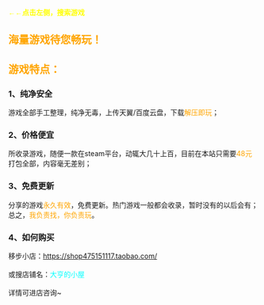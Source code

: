 <b><font face="黑体"><font color=yellow>←←点击左侧，搜索游戏<br></font></font></b>

## <b><font face="黑体"><font color=orange>海量游戏待您畅玩！<br></font></font></b>
## <b><font face="黑体"><font color=orange>游戏特点：<br></font></font></b>
### 1、纯净安全

游戏全部手工整理，纯净无毒，上传天翼/百度云盘，下载<font color=orange>解压即玩</font>；

### 2、价格便宜

所收录游戏，随便一款在steam平台，动辄大几十上百，目前在本站只需要<font color=orange>48元</font>打包全部，内容毫无差别；

### 3、免费更新

分享的游戏<font color=orange>永久有效</font>，免费更新。热门游戏一般都会收录，暂时没有的以后会有；<br>总之，<font color=orange>我负责找，你负责玩</font>。


### 4、如何购买

移步小店：<font color=cyan>https://shop475151117.taobao.com/</font><br><br>
或搜店铺名：<font color=cyan>大亨的小屋</font><br><br>
详情可进店咨询~
